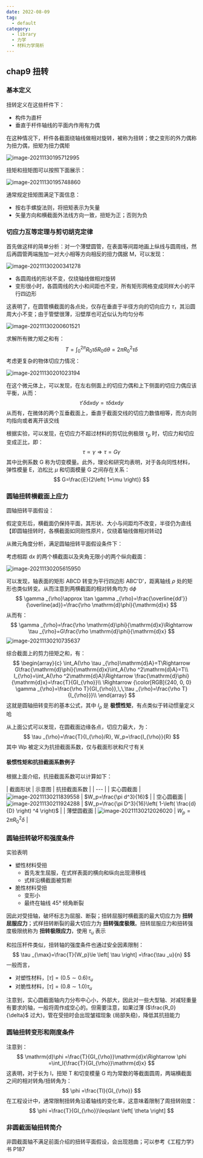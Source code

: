 ```yaml
---
date: 2022-08-09
tag:
  - default
category:
  - library
  - 力学
  - 材料力学简析
---
```



## chap9 扭转

### 基本定义

扭转定义在这些杆件下：

- 构件为直杆
- 垂直于杆件轴线的平面内作用有力偶

在这种情况下，杆件各截面绕轴线做相对旋转，被称为扭转；使之变形的外力偶称为扭力偶，扭矩为扭力偶矩

![image-20211130195712995](assets/image-20211130195712995.png)

扭矩和扭矩图可以按照下面展示：

![image-20211130195748860](assets/image-20211130195748860.png)

通常规定扭矩图满足下面信息：

- 按右手螺旋法则，将扭矩表示为矢量
- 矢量方向和横截面外法线方向一致，扭矩为正；否则为负

### 切应力互等定理与剪切胡克定律

首先做这样的简单分析：对一个薄壁圆管，在表面等间距地画上纵线与圆周线，然后再圆管两端施加一对大小相等方向相反的扭力偶据 M，可以发现：

![image-20211130200341278](assets/image-20211130200341278.png)

- 各圆周线的形状不变，仅绕轴线做相对旋转
- 变形很小时，各圆周线的大小和间距也不变，所有矩形网格变成同样大小的平行四边形

这表明了，在圆管横截面的各点处，仅存在垂直于半径方向的切向应力 $\tau$，其沿圆周大小不变；由于管壁很薄，沿壁厚也可近似认为均匀分布

![image-20211130200601521](assets/image-20211130200601521.png)

求解所有微力矩之和有：
$$
T=\int_0^{2\pi}{R_0\tau \delta R_0\mathrm{d}\theta}=2{\pi R_0}^2\tau \delta
$$
考虑更复杂的物体切应力情况：

![image-20211130201023194](assets/image-20211130201023194.png)

在这个微元体上，可以发现，在左右侧面上的切应力偶和上下侧面的切应力偶应该平衡，从而：
$$
\tau '\delta \mathrm{d}x\mathrm{d}y=\tau \delta \mathrm{d}x\mathrm{d}y
$$
从而有，在微体的两个互垂截面上，垂直于截面交线的切应力数值相等，而方向则均指向或者离开该交线

根据实验，可以发现，在切应力不超过材料的剪切比例极限 $\tau_p$ 时，切应力和切应变成正比，即：
$$
\tau \propto \gamma \Rightarrow \tau =G\gamma
$$
其中比例系数 G 称为切变模量。此外，理论和研究均表明，对于各向同性材料，弹性模量 E，泊松比 $\mu$ 和切面模量 G 之间存在关系：
$$
G=\frac{E}{2\left( 1+\mu \right)}
$$

### 圆轴扭转横截面上应力

圆轴扭转平面假设：

假定变形后，横截面仍保持平面，其形状、大小与间距均不改变，半径仍为直线【即圆轴扭转时，各横截面如同刚性原片，仅绕着轴线做相对转动】

从微元角度分析，满足圆轴扭转平面假设条件下：

考虑相距 $\mathrm{d}x$ 的两个横截面以及夹角无限小的两个纵向截面：

![image-20211130205615950](assets/image-20211130205615950.png)

可以发现，轴表面的矩形 ABCD 转变为平行四边形 ABC'D'，距离轴线 $\rho$ 处的矩形也类似转变。从而注意到两横截面的相对转角均为 $\mathrm{d}\phi$
$$
\gamma _{\rho}\approx \tan \gamma _{\rho}=\frac{\overline{dd'}}{\overline{ad}}=\frac{\rho \mathrm{d}\phi}{\mathrm{d}x}
$$
从而有：
$$
\gamma _{\rho}=\frac{\rho \mathrm{d}\phi}{\mathrm{d}x}\Rightarrow \tau _{\rho}=G\frac{\rho \mathrm{d}\phi}{\mathrm{d}x}
$$
![image-20211130210735637](assets/image-20211130210735637.png)

综合截面上的剪力扭矩之和，有：
$$
\begin{array}{c}
	\int_A{\rho \tau _{\rho}\mathrm{d}A}=T\Rightarrow G\frac{\mathrm{d}\phi}{\mathrm{d}x}\int_A{\rho ^2\mathrm{d}A}=T\\
	I_{\rho}=\int_A{\rho ^2\mathrm{d}A}\Rightarrow \frac{\mathrm{d}\phi}{\mathrm{d}x}=\frac{T}{GI_{\rho}}\\
	\Rightarrow {\color[RGB]{240, 0, 0} \gamma _{\rho}=\frac{\rho T}{GI_{\rho}},\,\,\tau _{\rho}=\frac{\rho T}{I_{\rho}}}\\
\end{array}
$$
这就是圆轴扭转变形的基本公式，其中 $I_\rho$ 是 **极惯性矩**，有点类似于转动惯量定义哈

从上面公式可以发现，在圆截面边缘各点，切应力最大，为：
$$
\tau _{\rho}=\frac{T}{I_{\rho}/R}, W_p=\frac{I_{\rho}}{R}
$$
其中 Wp 被定义为抗扭截面系数，仅与截面形状和尺寸有关

#### 极惯性矩和抗扭截面系数例子

根据上面介绍，抗扭截面系数可以计算如下：

| 截面形状   | 示意图                                                       | 抗扭截面系数                                                 |
| --- |
| 实心圆截面 | ![image-20211130211839558](assets/image-20211130211839558.png) | $W_p=\frac{\pi d^3}{16}$                                     |
| 空心圆截面 | ![image-20211130211924288](assets/image-20211130211924288.png) | $W_p=\frac{\pi D^3}{16}\left( 1-\left( \frac{d}{D} \right) ^4 \right)$ |
| 薄壁圆截面 | ![image-20211130212026020](assets/image-20211130212026020.png) | $W_p=2{\pi R_0}^2\delta$                                    |

### 圆轴扭转破坏和强度条件

实验表明

- 塑性材料受扭
  - 首先发生屈服，在式样表面的横向和纵向出现滑移线
  - 式样沿横截面被剪断
- 脆性材料受扭
  - 变形小
  - 最终在轴线 45° 倾角断裂

因此对受扭轴，破坏标志为屈服、断裂；扭转屈服时横截面的最大切应力为 **扭转屈服应力**；式样扭转断裂的最大切应力为 **扭转强度极限**。扭转屈服应力和扭转强度极限统称为 **扭转极限应力**，使用 $\tau_u$ 表示



和拉压杆件类似，扭转轴的强度条件也通过安全因素限制：
$$
\tau _{\max}=\frac{T}{W_p}\le \left[ \tau \right] =\frac{\tau _u}{n}
$$
一般而言，

- 对塑性材料，$\left[ \tau \right] =\left( 0.5\sim 0.6 \right) \tau _u$
- 对脆性材料，$\left[ \tau \right] =\left( 0.8\sim 1.0 \right) \tau _u$

注意到，实心圆截面轴内力分布中心小，外部大，因此对一些大型轴、对减轻重量有要求的轴，一般将周作成空心的。但需要注意，如果过薄 ($\frac{R_0}{\delta}$ 过大)，管在受扭时会出现皱褶现象 (局部失稳)，降低其抗扭能力

### 圆轴扭转变形和刚度条件

注意到：
$$
\mathrm{d}\phi =\frac{T}{GI_{\rho}}\mathrm{d}x\Rightarrow \phi =\int_l{\frac{T}{GI_{\rho}}\mathrm{d}x}
$$
这表明，对于长为 l，扭矩 T 和切变模量 G 均为常数的等截面圆周，两端横截面之间的相对转角/扭转角为：
$$
\phi =\frac{Tl}{GI_{\rho}}
$$
在工程设计中，通常限制扭转角沿着轴线的变化率，这意味着限制了周扭转刚度：
$$
\phi =\frac{T}{GI_{\rho}}\leqslant \left[ \theta \right]
$$

### 非圆截面轴扭转简介

非圆截面轴不满足前面介绍的扭转平面假设，会出现翘曲；可以参考《工程力学》书 P187
